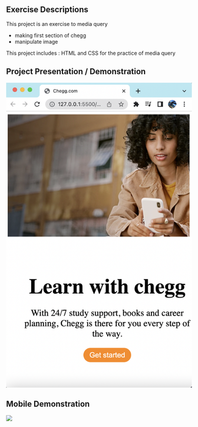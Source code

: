 ## Exercise Descriptions

This project is an exercise to media query
- making first section of chegg
- manipulate image

This project includes : HTML and CSS for the practice of media query

## Project Presentation / Demonstration

![](output1.png)
## Mobile Demonstration
![](output2.png)


